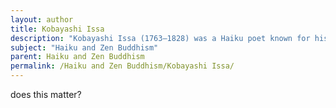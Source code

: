 ```yaml
---
layout: author
title: Kobayashi Issa
description: "Kobayashi Issa (1763–1828) was a Haiku poet known for his compassionate portrayal of the natural world and the human condition, often blending personal experiences with Zen Buddhist insights."
subject: "Haiku and Zen Buddhism"
parent: Haiku and Zen Buddhism
permalink: /Haiku and Zen Buddhism/Kobayashi Issa/
---
```


does this matter?
